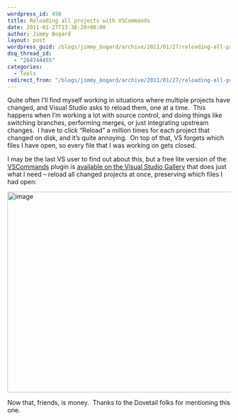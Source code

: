 ```yaml
---
wordpress_id: 450
title: Reloading all projects with VSCommands
date: 2011-01-27T13:38:28+00:00
author: Jimmy Bogard
layout: post
wordpress_guid: /blogs/jimmy_bogard/archive/2011/01/27/reloading-all-projects-with-vscommands.aspx
dsq_thread_id:
  - "264744455"
categories:
  - Tools
redirect_from: "/blogs/jimmy_bogard/archive/2011/01/27/reloading-all-projects-with-vscommands.aspx/"
---
```

Quite often I’ll find myself working in situations where multiple projects have changed, and Visual Studio asks to reload them, one at a time.&#160; This happens when I’m working a lot with source control, and doing things like switching branches, performing merges, or just integrating upstream changes.&#160; I have to click “Reload” a million times for each project that changed on disk, and it’s quite annoying.&#160; On top of that, VS forgets which files I have open, so every file that I was working on gets closed.

I may be the last VS user to find out about this, but a free lite version of the [VSCommands](http://vscommands.com/) plugin is [available on the Visual Studio Gallery](http://visualstudiogallery.msdn.microsoft.com/d491911d-97f3-4cf6-87b0-6a2882120acf/) that does just what I need – reload all changed projects at once, preserving which files I had open:

[<img style="border-bottom: 0px;border-left: 0px;padding-left: 0px;padding-right: 0px;border-top: 0px;border-right: 0px;padding-top: 0px" border="0" alt="image" src="http://lostechies.com/content/jimmybogard/uploads/2011/03/image_thumb_74A868D7.png" width="613" height="452" />](http://lostechies.com/content/jimmybogard/uploads/2011/03/image_7CA00B39.png)

Now that, friends, is money.&#160; Thanks to the Dovetail folks for mentioning this one.